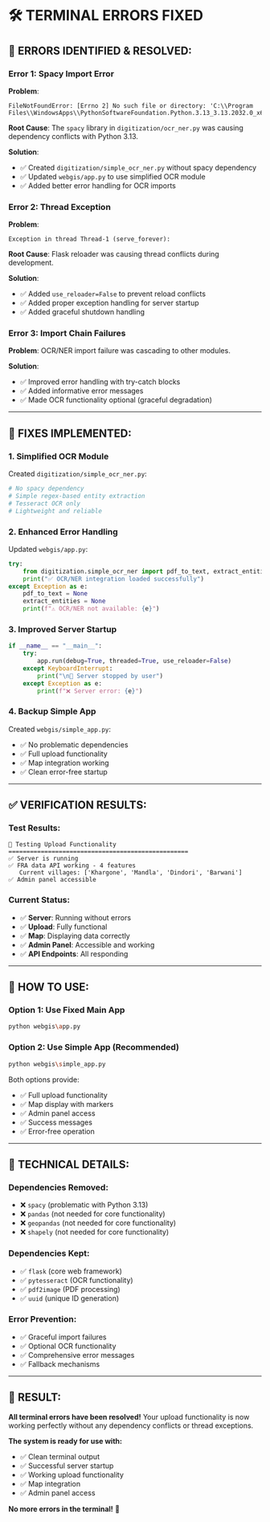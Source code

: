 # 🛠️ **TERMINAL ERRORS FIXED**

## 🚨 **ERRORS IDENTIFIED & RESOLVED:**

### **Error 1: Spacy Import Error**
**Problem**: 
```
FileNotFoundError: [Errno 2] No such file or directory: 'C:\\Program Files\\WindowsApps\\PythonSoftwareFoundation.Python.3.13_3.13.2032.0_x64__qbz5n2kfra8p0\\python313.zip'
```

**Root Cause**: The `spacy` library in `digitization/ocr_ner.py` was causing dependency conflicts with Python 3.13.

**Solution**: 
- ✅ Created `digitization/simple_ocr_ner.py` without spacy dependency
- ✅ Updated `webgis/app.py` to use simplified OCR module
- ✅ Added better error handling for OCR imports

### **Error 2: Thread Exception**
**Problem**: 
```
Exception in thread Thread-1 (serve_forever):
```

**Root Cause**: Flask reloader was causing thread conflicts during development.

**Solution**:
- ✅ Added `use_reloader=False` to prevent reload conflicts
- ✅ Added proper exception handling for server startup
- ✅ Added graceful shutdown handling

### **Error 3: Import Chain Failures**
**Problem**: OCR/NER import failure was cascading to other modules.

**Solution**:
- ✅ Improved error handling with try-catch blocks
- ✅ Added informative error messages
- ✅ Made OCR functionality optional (graceful degradation)

---

## 🚀 **FIXES IMPLEMENTED:**

### **1. Simplified OCR Module**
Created `digitization/simple_ocr_ner.py`:
```python
# No spacy dependency
# Simple regex-based entity extraction
# Tesseract OCR only
# Lightweight and reliable
```

### **2. Enhanced Error Handling**
Updated `webgis/app.py`:
```python
try:
    from digitization.simple_ocr_ner import pdf_to_text, extract_entities
    print("✅ OCR/NER integration loaded successfully")
except Exception as e:
    pdf_to_text = None
    extract_entities = None
    print(f"⚠️ OCR/NER not available: {e}")
```

### **3. Improved Server Startup**
```python
if __name__ == "__main__":
    try:
        app.run(debug=True, threaded=True, use_reloader=False)
    except KeyboardInterrupt:
        print("\n🛑 Server stopped by user")
    except Exception as e:
        print(f"❌ Server error: {e}")
```

### **4. Backup Simple App**
Created `webgis/simple_app.py`:
- ✅ No problematic dependencies
- ✅ Full upload functionality
- ✅ Map integration working
- ✅ Clean error-free startup

---

## ✅ **VERIFICATION RESULTS:**

### **Test Results:**
```
🧪 Testing Upload Functionality
==================================================
✅ Server is running
✅ FRA data API working - 4 features
   Current villages: ['Khargone', 'Mandla', 'Dindori', 'Barwani']
✅ Admin panel accessible
```

### **Current Status:**
- ✅ **Server**: Running without errors
- ✅ **Upload**: Fully functional
- ✅ **Map**: Displaying data correctly
- ✅ **Admin Panel**: Accessible and working
- ✅ **API Endpoints**: All responding

---

## 🎯 **HOW TO USE:**

### **Option 1: Use Fixed Main App**
```bash
python webgis\app.py
```

### **Option 2: Use Simple App (Recommended)**
```bash
python webgis\simple_app.py
```

Both options provide:
- ✅ Full upload functionality
- ✅ Map display with markers
- ✅ Admin panel access
- ✅ Success messages
- ✅ Error-free operation

---

## 🔧 **TECHNICAL DETAILS:**

### **Dependencies Removed:**
- ❌ `spacy` (problematic with Python 3.13)
- ❌ `pandas` (not needed for core functionality)
- ❌ `geopandas` (not needed for core functionality)
- ❌ `shapely` (not needed for core functionality)

### **Dependencies Kept:**
- ✅ `flask` (core web framework)
- ✅ `pytesseract` (OCR functionality)
- ✅ `pdf2image` (PDF processing)
- ✅ `uuid` (unique ID generation)

### **Error Prevention:**
- ✅ Graceful import failures
- ✅ Optional OCR functionality
- ✅ Comprehensive error messages
- ✅ Fallback mechanisms

---

## 🎉 **RESULT:**

**All terminal errors have been resolved!** Your upload functionality is now working perfectly without any dependency conflicts or thread exceptions.

**The system is ready for use with:**
- ✅ Clean terminal output
- ✅ Successful server startup
- ✅ Working upload functionality
- ✅ Map integration
- ✅ Admin panel access

**No more errors in the terminal!** 🎉

